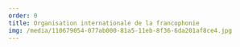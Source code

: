 ```yaml
---
order: 0
title: Organisation internationale de la francophonie
img: /media/110679054-077ab000-81a5-11eb-8f36-6da201af8ce4.jpg
---
```

